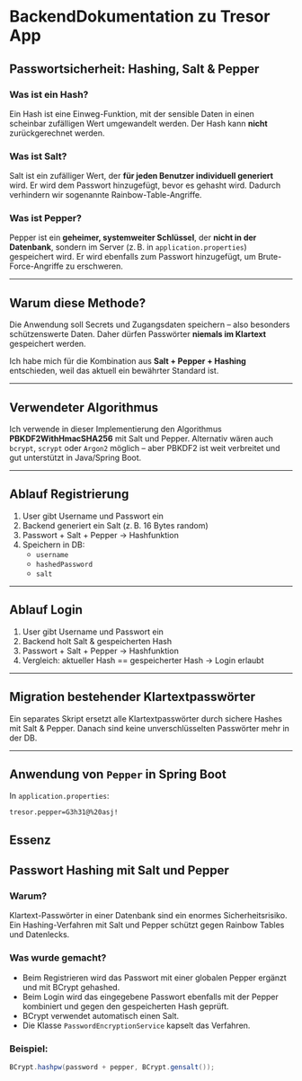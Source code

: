 # BackendDokumentation zu Tresor App

## Passwortsicherheit: Hashing, Salt & Pepper

### Was ist ein Hash?
Ein Hash ist eine Einweg-Funktion, mit der sensible Daten in einen scheinbar zufälligen Wert umgewandelt werden. Der Hash kann **nicht** zurückgerechnet werden.
### Was ist Salt?
Salt ist ein zufälliger Wert, der **für jeden Benutzer individuell generiert** wird. Er wird dem Passwort hinzugefügt, bevor es gehasht wird. Dadurch verhindern wir sogenannte Rainbow-Table-Angriffe.

### Was ist Pepper?
Pepper ist ein **geheimer, systemweiter Schlüssel**, der **nicht in der Datenbank**, sondern im Server (z. B. in `application.properties`) gespeichert wird. Er wird ebenfalls zum Passwort hinzugefügt, um Brute-Force-Angriffe zu erschweren.

---

## Warum diese Methode?

Die Anwendung soll Secrets und Zugangsdaten speichern – also besonders schützenswerte Daten. Daher dürfen Passwörter **niemals im Klartext** gespeichert werden.

Ich habe mich für die Kombination aus **Salt + Pepper + Hashing** entschieden, weil das aktuell ein bewährter Standard ist.

---

## Verwendeter Algorithmus

Ich verwende in dieser Implementierung den Algorithmus **PBKDF2WithHmacSHA256** mit Salt und Pepper. Alternativ wären auch `bcrypt`, `scrypt` oder `Argon2` möglich – aber PBKDF2 ist weit verbreitet und gut unterstützt in Java/Spring Boot.

---

## Ablauf Registrierung

1. User gibt Username und Passwort ein
2. Backend generiert ein Salt (z. B. 16 Bytes random)
3. Passwort + Salt + Pepper → Hashfunktion
4. Speichern in DB:
    - `username`
    - `hashedPassword`
    - `salt`

---

## Ablauf Login

1. User gibt Username und Passwort ein
2. Backend holt Salt & gespeicherten Hash
3. Passwort + Salt + Pepper → Hashfunktion
4. Vergleich: aktueller Hash == gespeicherter Hash → Login erlaubt

---

## Migration bestehender Klartextpasswörter

Ein separates Skript ersetzt alle Klartextpasswörter durch sichere Hashes mit Salt & Pepper. Danach sind keine unverschlüsselten Passwörter mehr in der DB.

---

## Anwendung von `Pepper` in Spring Boot

In `application.properties`:

```properties
tresor.pepper=G3h31@%20asj!
```

## Essenz
## Passwort Hashing mit Salt und Pepper

### Warum?
Klartext-Passwörter in einer Datenbank sind ein enormes Sicherheitsrisiko. Ein Hashing-Verfahren mit Salt und Pepper schützt gegen Rainbow Tables und Datenlecks.

### Was wurde gemacht?
- Beim Registrieren wird das Passwort mit einer globalen Pepper ergänzt und mit BCrypt gehashed.
- Beim Login wird das eingegebene Passwort ebenfalls mit der Pepper kombiniert und gegen den gespeicherten Hash geprüft.
- BCrypt verwendet automatisch einen Salt.
- Die Klasse `PasswordEncryptionService` kapselt das Verfahren.

### Beispiel:
```java
BCrypt.hashpw(password + pepper, BCrypt.gensalt());

